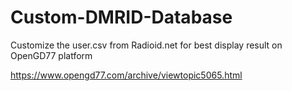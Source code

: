# Custom-DMRID-Database
Customize the user.csv from Radioid.net for best display result on OpenGD77 platform

https://www.opengd77.com/archive/viewtopic5065.html
